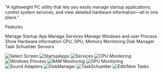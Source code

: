 "A lightweight PC utility that lets you easily manage startup applications, control system services, and view detailed hardware information—all in one place."

Features

Manage Startup App
Manage Services
Manage Windows and user Process
Show Hardware information
CPU, GPU, Memory Monitoring
Disk Manager
Task Schuelder
Sensors


![Select Screen](https://mirdem.wordpress.com/wp-content/uploads/2025/10/selectscreen.png)
![StartupApps](https://mirdem.wordpress.com/wp-content/uploads/2025/10/startupapps.png)
![Services](https://mirdem.wordpress.com/wp-content/uploads/2025/10/services.png)
![CPU Monitoring](https://mirdem.wordpress.com/wp-content/uploads/2025/10/cpu.png)
![Windows Process](https://mirdem.wordpress.com/wp-content/uploads/2025/10/windowsprocess.png)
![RAM Monitoring](https://mirdem.wordpress.com/wp-content/uploads/2025/10/ram.png)
![GPU Monitoring](https://mirdem.wordpress.com/wp-content/uploads/2025/10/gpu.png)
![Sound Adapters](https://mirdem.wordpress.com/wp-content/uploads/2025/10/soundadapters.png)
![DiskManager](https://mirdem.wordpress.com/wp-content/uploads/2025/10/diskmanager.png)
![TaskSchuelder](https://mirdem.wordpress.com/wp-content/uploads/2025/10/taskschuelder.png)
![Edit/New Tasks](https://mirdem.wordpress.com/wp-content/uploads/2025/10/edittasks.png)
